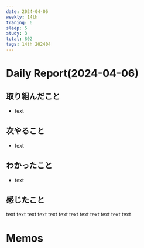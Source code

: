 ```yaml
---
date: 2024-04-06
weekly: 14th
traning: 6
sleep: 5
study: 3
total: 802
tags: 14th 202404 
---
```

# Daily Report(2024-04-06)
## 取り組んだこと
- text
## 次やること
- text
## わかったこと
- text
## 感じたこと
text text text text text text text text text text text text
# Memos